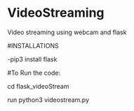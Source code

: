 # VideoStreaming
Video streaming using webcam and flask

#INSTALLATIONS

-pip3 install flask

#To Run the code:

cd flask_videoStream

run python3 videostream.py
